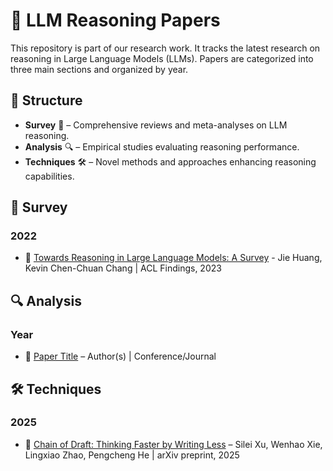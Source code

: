 # 🧠 LLM Reasoning Papers

This repository is part of our research work. It tracks the latest research on reasoning in Large Language Models (LLMs). Papers are categorized into three main sections and organized by year.


## 📂 Structure

- **Survey** 📖 – Comprehensive reviews and meta-analyses on LLM reasoning.
- **Analysis** 🔍 – Empirical studies evaluating reasoning performance.
- **Techniques** 🛠 – Novel methods and approaches enhancing reasoning capabilities.


## 📌 Survey

### 2022
- 📄 [Towards Reasoning in Large Language Models: A Survey](https://arxiv.org/abs/2212.10403) - Jie Huang, Kevin Chen-Chuan Chang | ACL Findings, 2023


## 🔍 Analysis

### Year
- 📄 [Paper Title](link) – Author(s) | Conference/Journal


## 🛠 Techniques

### 2025
- 📄 [Chain of Draft: Thinking Faster by Writing Less](https://arxiv.org/abs/2502.18600) – Silei Xu, Wenhao Xie, Lingxiao Zhao, Pengcheng He | arXiv preprint, 2025



